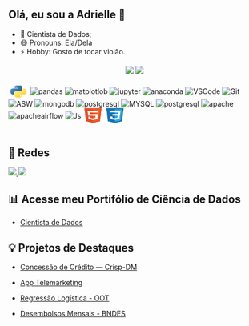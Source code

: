 ## Olá, eu sou a Adrielle 👋

- 🌱 Cientista de Dados;
- 😄 Pronouns: Ela/Dela
- ⚡ Hobby: Gosto de tocar violão.

<div align="center">
  <img height="180em" src="https://github-readme-stats.vercel.app/api?username=adrielleClemente&show_icons=true&theme=dracula&include_all_commits=true&count_private=true"/>
    
  <img height="180em" src="https://github-readme-stats.vercel.app/api/top-langs/?username=adrielleClemente&layout=compact&langs_count=7&theme=dracula"/>
</div>
 
  
<div style="display: inline_block"><br>
  <img align="center" alt="Python" height="30" width="40" src="https://raw.githubusercontent.com/devicons/devicon/master/icons/python/python-original.svg"/>
  <img align="center" alt="pandas" height="30" width="40" src="https://cdn.jsdelivr.net/gh/devicons/devicon@latest/icons/pandas/pandas-original-wordmark.svg" />
  <img align="center" alt="matplotlob" height="30" width="40" src="https://cdn.jsdelivr.net/gh/devicons/devicon@latest/icons/matplotlib/matplotlib-original.svg" />
  <img align="center" alt="jupyter" height="30" width="40" src="https://cdn.jsdelivr.net/gh/devicons/devicon@latest/icons/jupyter/jupyter-original-wordmark.svg" />
  <img align="center" alt="anaconda" height="30" width="40" src="https://cdn.jsdelivr.net/gh/devicons/devicon@latest/icons/anaconda/anaconda-original-wordmark.svg" />
  <img align="center" alt="VSCode" height="30" width="40" src="https://cdn.jsdelivr.net/gh/devicons/devicon/icons/vscode/vscode-original.svg" />
  <img align="center" alt="Git" height="30" width="40" src="https://cdn.jsdelivr.net/gh/devicons/devicon/icons/git/git-original.svg"/>
  <img align="center" alt="ASW" height="30" width="40" src="https://cdn.jsdelivr.net/gh/devicons/devicon@latest/icons/amazonwebservices/amazonwebservices-plain-wordmark.svg"/>
  <img align="center" alt="mongodb" height="30" width="40" src="https://cdn.jsdelivr.net/gh/devicons/devicon@latest/icons/mongodb/mongodb-original-wordmark.svg" />
  <img align="center" alt="postgresql" height="30" width="40" src="https://cdn.jsdelivr.net/gh/devicons/devicon@latest/icons/postgresql/postgresql-original.svg" />
  <img align="center" alt="MYSQL" height="30" width="40" src="https://cdn.jsdelivr.net/gh/devicons/devicon/icons/mysql/mysql-original.svg"/>
  <img align="center" alt="postgresql" height="30" width="40" src="https://cdn.jsdelivr.net/gh/devicons/devicon@latest/icons/dbeaver/dbeaver-original.svg" />
  <img align="center" alt="apache" height="30" width="40" src="https://cdn.jsdelivr.net/gh/devicons/devicon@latest/icons/apachespark/apachespark-original.svg" />
  <img align="center" alt="apacheairflow" height="30" width="40" src="https://cdn.jsdelivr.net/gh/devicons/devicon@latest/icons/apacheairflow/apacheairflow-original.svg" />
  <img align="center" alt="Js" height="30" width="40" src="https://cdn.jsdelivr.net/gh/devicons/devicon/icons/javascript/javascript-original.svg">
  <img align="center" alt="HTML" height="30" width="40" src="https://raw.githubusercontent.com/devicons/devicon/master/icons/html5/html5-original.svg"/>
  <img align="center" alt="CSS" height="30" width="40" src="https://raw.githubusercontent.com/devicons/devicon/master/icons/css3/css3-original.svg"/>
  
          
                      
          
          
  </div><br>
  
  
  ## 🛜 Redes
 
<div> 
  <a href="https://www.linkedin.com/in/adrielleclemente/" target="_blank" rel="noopener noreferrer">
    <img src="https://img.shields.io/badge/-LinkedIn-%230077B5?style=for-the-badge&logo=linkedin&logoColor=white">
  </a>
  <a href="https://www.kaggle.com/adrielleclemente" target="_blank" rel="noopener noreferrer">
    <img src="https://img.shields.io/badge/-kaggle-%230077B5?style=for-the-badge&logo=kaggle&logoColor=white">
  </a>
</div>


 
 
</div>


## 📊 Acesse meu Portifólio de Ciência de Dados

- [Cientista de Dados](https://github.com/adrielleClemente/cientista_de_dados/tree/main)

## 💡 Projetos de Destaques

- [Concessão de Crédito — Crisp-DM](https://github.com/adrielleClemente/cientista_de_dados/tree/main/2.Ci%C3%AAncia%20de%20Dados/classifica_cretido_Crisp-DM#concess%C3%A3o-de-cr%C3%A9dito)

- [App Telemarketing](https://github.com/adrielleClemente/cientista_de_dados/tree/main/3.M%C3%B3dulos%20Streamlit/28.Streamlit%20III%2C%20IV)

- [Regressão Logística - OOT](https://github.com/adrielleClemente/cientista_de_dados/tree/main/2.Ci%C3%AAncia%20de%20Dados/37.Regress%C3%A3o%20Log%C3%ADstica%20II)

- [Desembolsos Mensais - BNDES](https://github.com/adrielleClemente/cientista_de_dados/tree/main/4.Projeto%20Semantix)




          
